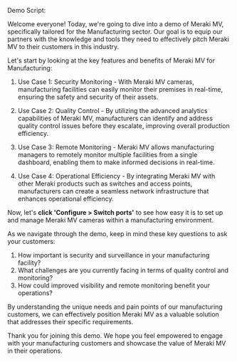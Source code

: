 Demo Script:

Welcome everyone! Today, we're going to dive into a demo of Meraki MV, specifically tailored for the Manufacturing sector. Our goal is to equip our partners with the knowledge and tools they need to effectively pitch Meraki MV to their customers in this industry.

Let's start by looking at the key features and benefits of Meraki MV for Manufacturing:

1. Use Case 1: Security Monitoring - With Meraki MV cameras, manufacturing facilities can easily monitor their premises in real-time, ensuring the safety and security of their assets.

2. Use Case 2: Quality Control - By utilizing the advanced analytics capabilities of Meraki MV, manufacturers can identify and address quality control issues before they escalate, improving overall production efficiency.

3. Use Case 3: Remote Monitoring - Meraki MV allows manufacturing managers to remotely monitor multiple facilities from a single dashboard, enabling them to make informed decisions in real-time.

4. Use Case 4: Operational Efficiency - By integrating Meraki MV with other Meraki products such as switches and access points, manufacturers can create a seamless network infrastructure that enhances operational efficiency.

Now, let's **click 'Configure > Switch ports'** to see how easy it is to set up and manage Meraki MV cameras within a manufacturing environment.

As we navigate through the demo, keep in mind these key questions to ask your customers:

1. How important is security and surveillance in your manufacturing facility?
2. What challenges are you currently facing in terms of quality control and monitoring?
3. How could improved visibility and remote monitoring benefit your operations?

By understanding the unique needs and pain points of our manufacturing customers, we can effectively position Meraki MV as a valuable solution that addresses their specific requirements.

Thank you for joining this demo. We hope you feel empowered to engage with your manufacturing customers and showcase the value of Meraki MV in their operations.